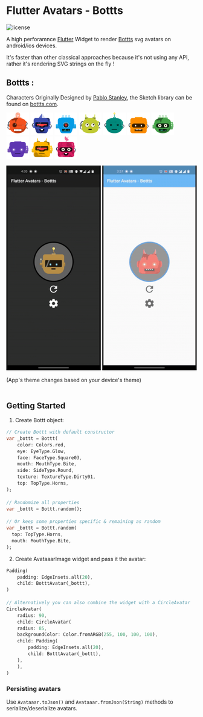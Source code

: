 # Flutter Avatars - Bottts
![license](https://img.shields.io/npm/l/@dicebear/avatars-bottts-sprites.svg?style=flat-square)

A high perforamnce [Flutter](https://flutter.dev/) Widget to render [Bottts](https://bottts.com/) svg avatars on android/ios devices.

It's faster than other classical approaches because it's not using any API, rather it's rendering SVG strings on the fly !

## Bottts :
Characters Originally Designed by [Pablo Stanley](https://twitter.com/pablostanley), the Sketch library can be found on
[bottts.com](https://bottts.com/).

<p>
    <img src="example/samples/1.svg" width="60" />
    <img src="example/samples/2.svg" width="60" />
    <img src="example/samples/3.svg" width="60" />
    <img src="example/samples/4.svg" width="60" />
    <img src="example/samples/5.svg" width="60" />
    <img src="example/samples/6.svg" width="60" />
    <img src="example/samples/7.svg" width="60" />
    <img src="example/samples/8.svg" width="60" />
    <img src="example/samples/9.svg" width="60" />
    <img src="example/samples/10.svg" width="60" />
</p>

<p>
    <img src="example/samples/dark-theme.gif" width="250" />
    <img src="example/samples/light-theme.gif" width="250" />    
</p>
(App's theme changes based on your device's theme)

<br/>
<br/>

## Getting Started

1. Create Bottt object:
```Dart
// Create Bottt with default constructor
var _bottt = Bottt(
    color: Colors.red,
    eye: EyeType.Glow,
    face: FaceType.Square03,
    mouth: MouthType.Bite,
    side: SideType.Round,
    texture: TextureType.Dirty01,
    top: TopType.Horns,
);

// Randomize all properties
var _bottt = Bottt.random();

// Or keep some properties specific & remaining as random
var _bottt = Bottt.random(
  top: TopType.Horns,
  mouth: MouthType.Bite,
);
```

2. Create AvataaarImage widget and pass it the avatar:

```Dart
Padding(
    padding: EdgeInsets.all(20),
    child: BotttAvatar(_bottt),
)

// Alternatively you can also combine the widget with a CircleAvatar
CircleAvatar(
    radius: 90,
    child: CircleAvatar(
    radius: 85,
    backgroundColor: Color.fromARGB(255, 100, 100, 100),
    child: Padding(
        padding: EdgeInsets.all(20),
        child: BotttAvatar(_bottt),
    ),
    ),
)
```

### Persisting avatars

Use `Avataaar.toJson()` and `Avataaar.fromJson(String)` methods to serialize/deserialize avatars.
